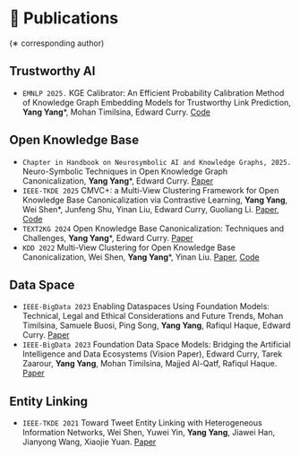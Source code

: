 
# 📝 Publications
(∗ corresponding author)

## Trustworthy AI
- ``EMNLP 2025.`` KGE Calibrator: An Efficient Probability Calibration Method of Knowledge Graph Embedding Models for Trustworthy Link Prediction, **Yang Yang***, Mohan Timilsina, Edward Curry. [Code](https://github.com/Yang233666/KGE-Calibrator)

## Open Knowledge Base
- ``Chapter in Handbook on Neurosymbolic AI and Knowledge Graphs, 2025.`` Neuro-Symbolic Techniques in Open Knowledge Graph Canonicalization, **Yang Yang***, Edward Curry. [Paper](https://ebooks.iospress.nl/volumearticle/72299)
- ``IEEE-TKDE 2025`` CMVC+: a Multi-View Clustering Framework for Open Knowledge Base Canonicalization via Contrastive Learning, **Yang Yang**, Wei Shen*, Junfeng Shu, Yinan Liu, Edward Curry, Guoliang Li. [Paper](https://drive.google.com/file/d/19y55BQx21IJrOf-jqywshk4yBrQE0ANr/view), [Code](https://github.com/Yang233666/CMVC-plus)
- ``TEXT2KG 2024`` Open Knowledge Base Canonicalization: Techniques and Challenges, **Yang Yang***, Edward Curry. [Paper](https://ceur-ws.org/Vol-3747/text2kg_paper5.pdf)
- ``KDD 2022`` Multi-View Clustering for Open Knowledge Base Canonicalization, Wei Shen, **Yang Yang***, Yinan Liu. [Paper](https://dl.acm.org/doi/pdf/10.1145/3534678.3539449), [Code](https://github.com/Yang233666/CMVC)

## Data Space
- ``IEEE-BigData 2023`` Enabling Dataspaces Using Foundation Models: Technical, Legal and Ethical Considerations and Future Trends, Mohan Timilsina, Samuele Buosi, Ping Song, **Yang Yang**, Rafiqul Haque, Edward Curry. [Paper](https://drive.google.com/file/d/1pHXlfak9GEc0Z5LBGY3x7HvKhlbvSFla/view)
- ``IEEE-BigData 2023`` Foundation Data Space Models: Bridging the Artificial Intelligence and Data Ecosystems (Vision Paper), Edward Curry, Tarek Zaarour, **Yang Yang**, Mohan Timilsina, Majjed Al-Qatf, Rafiqul Haque. [Paper](https://drive.google.com/file/d/1tg188Hmcf2UZfPNU85NgRhaFfhiK_vg5/view)

## Entity Linking
- ``IEEE-TKDE 2021`` Toward Tweet Entity Linking with Heterogeneous Information Networks, Wei Shen, Yuwei Yin, **Yang Yang**, Jiawei Han, Jianyong Wang, Xiaojie Yuan. [Paper](https://drive.google.com/file/d/1OXgXAR6FQsnNHFkYkdKYR9XvXrhDcDja/view)
